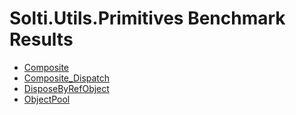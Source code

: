 # Solti.Utils.Primitives Benchmark Results

- [Composite](https://sholtee.github.io/primitives/perf/Solti.Utils.Primitives.Perf.Composite-report-github.html )
- [Composite_Dispatch](https://sholtee.github.io/primitives/perf/Solti.Utils.Primitives.Perf.Composite_Dispatch-report-github.html )
- [DisposeByRefObject](https://sholtee.github.io/primitives/perf/Solti.Utils.Primitives.Perf.DisposeByRefObject-report-github.html )
- [ObjectPool](https://sholtee.github.io/primitives/perf/Solti.Utils.Primitives.Perf.ObjectPool-report-github.html )